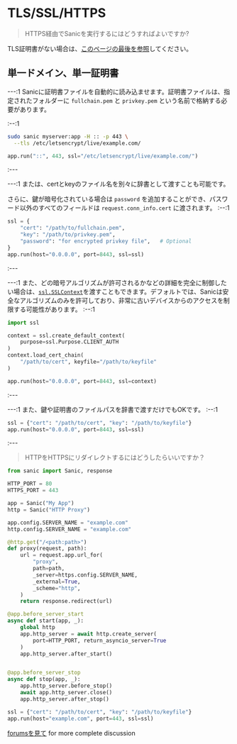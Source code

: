 # TLS/SSL/HTTPS

> HTTPS経由でSanicを実行するにはどうすればよいですか?

TLS証明書がない場合は、[このページの最後を参照](./tls.md#get-certificates-for-your-domain-names)してください。

## 単一ドメイン、単一証明書

---:1
Sanicに証明書ファイルを自動的に読み込ませます。証明書ファイルは、指定されたフォルダーに `fullchain.pem` と `privkey.pem` という名前で格納する必要があります。

:--:1
```sh
sudo sanic myserver:app -H :: -p 443 \
  --tls /etc/letsencrypt/live/example.com/
```
```python
app.run("::", 443, ssl="/etc/letsencrypt/live/example.com/")
```
:---
 
---:1
または、certとkeyのファイル名を別々に辞書として渡すことも可能です。

さらに、鍵が暗号化されている場合は `password` を追加することができ、パスワード以外のすべてのフィールドは `request.conn_info.cert` に渡されます。
:--:1
```python
ssl = {
    "cert": "/path/to/fullchain.pem",
    "key": "/path/to/privkey.pem",
    "password": "for encrypted privkey file",   # Optional
}
app.run(host="0.0.0.0", port=8443, ssl=ssl)
```
:---

---:1
また、どの暗号アルゴリズムが許可されるかなどの詳細を完全に制御したい場合は、[`ssl.SSLContext`](https://docs.python.org/3/library/ssl.html)を渡すこともできます。デフォルトでは、Sanicは安全なアルゴリズムのみを許可しており、非常に古いデバイスからのアクセスを制限する可能性があります。
:--:1
```python
import ssl

context = ssl.create_default_context(
    purpose=ssl.Purpose.CLIENT_AUTH
)
context.load_cert_chain(
    "/path/to/cert", keyfile="/path/to/keyfile"
)

app.run(host="0.0.0.0", port=8443, ssl=context)
```
:---

---:1
また、鍵や証明書のファイルパスを辞書で渡すだけでもOKです。
:--:1
```python
ssl = {"cert": "/path/to/cert", "key": "/path/to/keyfile"}
app.run(host="0.0.0.0", port=8443, ssl=ssl)
```
:---

> HTTPをHTTPSにリダイレクトするにはどうしたらいいですか？

```python
from sanic import Sanic, response

HTTP_PORT = 80
HTTPS_PORT = 443

app = Sanic("My App")
http = Sanic("HTTP Proxy")

app.config.SERVER_NAME = "example.com"
http.config.SERVER_NAME = "example.com"

@http.get("/<path:path>")
def proxy(request, path):
    url = request.app.url_for(
        "proxy",
        path=path,
        _server=https.config.SERVER_NAME,
        _external=True,
        _scheme="http",
    )
    return response.redirect(url)

@app.before_server_start
async def start(app, _):
    global http
    app.http_server = await http.create_server(
        port=HTTP_PORT, return_asyncio_server=True
    )
    app.http_server.after_start()


@app.before_server_stop
async def stop(app, _):
    app.http_server.before_stop()
    await app.http_server.close()
    app.http_server.after_stop()

ssl = {"cert": "/path/to/cert", "key": "/path/to/keyfile"}
app.run(host="example.com", port=443, ssl=ssl)
```

[forumsを見て](https://community.sanicframework.org/t/https-redirection-with-sanic/810) for more complete discussion
